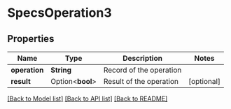 # SpecsOperation3

## Properties

Name | Type | Description | Notes
------------ | ------------- | ------------- | -------------
**operation** | **String** | Record of the operation | 
**result** | Option<**bool**> | Result of the operation | [optional]

[[Back to Model list]](../README.md#documentation-for-models) [[Back to API list]](../README.md#documentation-for-api-endpoints) [[Back to README]](../README.md)


